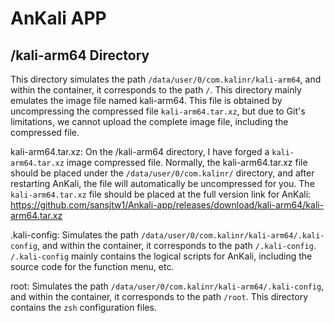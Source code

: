 # AnKali APP

## /kali-arm64 Directory

This directory simulates the path `/data/user/0/com.kalinr/kali-arm64`, and within the container, it corresponds to the path `/`. This directory mainly emulates the image file named kali-arm64. This file is obtained by uncompressing the compressed file `kali-arm64.tar.xz`, but due to Git's limitations, we cannot upload the complete image file, including the compressed file.

kali-arm64.tar.xz: On the /kali-arm64 directory, I have forged a `kali-arm64.tar.xz` image compressed file. Normally, the kali-arm64.tar.xz file should be placed under the `/data/user/0/com.kalinr/` directory, and after restarting AnKali, the file will automatically be uncompressed for you. The `kali-arm64.tar.xz` file should be placed at the full version link for AnKali:
https://github.com/sansjtw1/Ankali-app/releases/download/kali-arm64/kali-arm64.tar.xz

.kali-config: Simulates the path `/data/user/0/com.kalinr/kali-arm64/.kali-config`, and within the container, it corresponds to the path `/.kali-config`. `/.kali-config` mainly contains the logical scripts for AnKali, including the source code for the function menu, etc.

root: Simulates the path `/data/user/0/com.kalinr/kali-arm64/.kali-config`, and within the container, it corresponds to the path `/root`. This directory contains the `zsh` configuration files.
